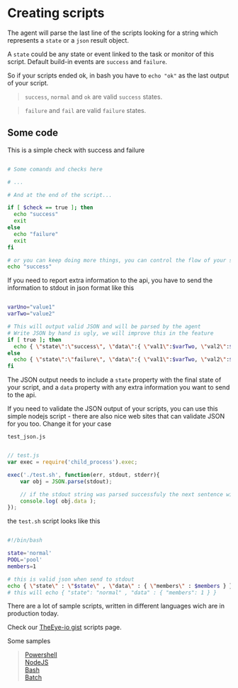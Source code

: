 
# Creating scripts

The agent will parse the last line of the scripts looking for a string which represents a `state` or a `json` result object.

A `state` could be any state or event linked to the task or monitor of this script. Default build-in events are `success` and `failure`.

So if your scripts ended ok, in bash you have to `echo "ok"` as the last output of your script. 

> `success`, `normal` and `ok` are valid `success` states.    

> `failure` and `fail` are valid `failure` states.    


## Some code

This is a simple check with success and failure 


```sh

# Some comands and checks here

# ...

# And at the end of the script...

if [ $check == true ]; then
  echo "success"
  exit
else
  echo "failure"
  exit
fi

# or you can keep doing more things, you can control the flow of your script and end it when anytime
echo "success"
```

If you need to report extra information to the api, you have to send the information to stdout in json format like this


```sh

varUno="value1"
varTwo="value2"

# This will output valid JSON and will be parsed by the agent
# Write JSON by hand is ugly, we will improve this in the feature
if [ true ]; then
  echo { \"state\":\"success\", \"data\":{ \"val1\":$varTwo, \"val2\":$varUno } }
else
  echo { \"state\":\"failure\", \"data\":{ \"val1\":$varTwo, \"val2\":$varUno } }
fi

```

The JSON output needs to include a `state` property with the final state of your script, and a `data` property with any extra information you want to send to the api.


If you need to validate the JSON output of your scripts, you can use this simple nodejs script - there are also nice web sites that can validate JSON for you too. Change it for your case

`test_json.js`

```js

// test.js
var exec = require('child_process').exec;

exec('./test.sh', function(err, stdout, stderr){
    var obj = JSON.parse(stdout);

    // if the stdout string was parsed successfuly the next sentence will give the members number - which is 1
    console.log( obj.data );
});

```

the `test.sh` script looks like this

```sh

#!/bin/bash

state='normal'
POOL='pool'
members=1

# this is valid json when send to stdout
echo { \"state\" : \"$state\" , \"data\" : { \"members\" : $members } }
# this will echo { "state": "normal" , "data" : { "members": 1 } }

```

There are a lot of sample scripts, written in different languages wich are in production today.

Check our [TheEye-io gist](https://gist.github.com/theeye-io) scripts page.

Some samples

> [Powershell](https://gist.github.com/theeye-io/ed1f2407b3d3aae90a69af064c3e204a)      
> [NodeJS](https://gist.github.com/theeye-io/6435db167f4a681d1e9a7359d87aef6d)        
> [Bash](https://gist.github.com/theeye-io/4435b229ad06d3fd166a0818ef271029)        
> [Batch](https://gist.github.com/theeye-io/ebefc07b69eedb0a7c67d5626b0d76d7)       
